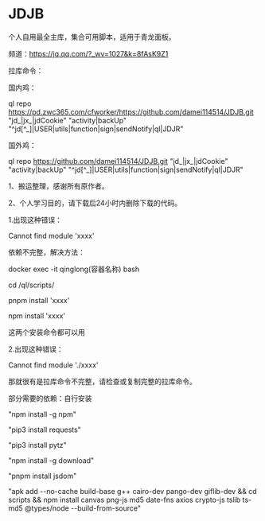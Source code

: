 # JDJB
个人自用最全主库，集合可用脚本，适用于青龙面板。

频道：https://jq.qq.com/?_wv=1027&k=8fAsK9Z1

拉库命令：

国内鸡：

ql repo https://pd.zwc365.com/cfworker/https://github.com/damei114514/JDJB.git "jd_|jx_|jdCookie" "activity|backUp" "^jd[^_]|USER|utils|function|sign|sendNotify|ql|JDJR"


国外鸡：

ql repo https://github.com/damei114514/JDJB.git "jd_|jx_|jdCookie" "activity|backUp" "^jd[^_]|USER|utils|function|sign|sendNotify|ql|JDJR"



1、搬运整理，感谢所有原作者。

2、个人学习目的，请下载后24小时内删除下载的代码。


1.出现这种错误：

Cannot find module 'xxxx'

依赖不完整，解决方法：

docker exec -it qinglong(容器名称) bash

cd /ql/scripts/

pnpm install 'xxxx'

npm install 'xxxx'

这两个安装命令都可以用

2.出现这种错误：

Cannot find module './xxxx'

那就很有是拉库命令不完整，请检查或复制完整的拉库命令。

部分需要的依赖：自行安装

"npm install -g npm"

"pip3 install requests"

"pip3 install pytz"

"npm install -g download"

"pnpm install jsdom"

"apk add --no-cache build-base g++ cairo-dev pango-dev giflib-dev && cd scripts && npm install canvas png-js md5 date-fns axios crypto-js tslib ts-md5 @types/node --build-from-source"

